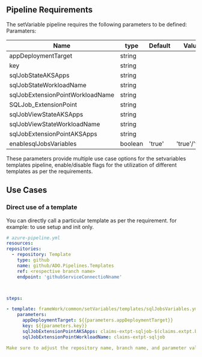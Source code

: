 

## Pipeline Requirements

The setVariable pipeline requires the following parameters to be defined:
Paramaters:


| Name  | type | Default | Values | Opional/Required | Comments |
| ------------- | ------------- | ------------- | ------------- | ------------- | ------------- |
| appDeploymentTarget | string | | | Required | |
| key | string | | | Required | |
| sqlJobStateAKSApps | string | | | Optional | |
| sqlJobStateWorkloadName | string | | | Optional | |
| sqlJobExtensionPointWorkloadName | string | | | Optional | |
| SQLJob_ExtensionPoint | string | | | Optional | |
| sqlJobViewStateAKSApps | string | | | Optional | |
| sqlJobViewStateWorkloadName | string | | | Optional | |
| sqlJobExtensionPointAKSApps | string | | | Optional | |
| enablesqlJobsVariables | boolean | 'true' | 'true'/'false' | Required | |


  These parameters provide multiple use case options for the setvariables templates pipeline, enable/disable flags for the utilization of different templates as per the requirements.


## Use Cases

### Direct use of a template

You can directly call a particular template as per the requirement. for example: to use setup and init only.

  ```yaml
  # azure-pipeline.yml
  resources:
  repositories:
    - repository: Template
      type: github
      name: github/ADO.Pipelines.Templates
      ref: <respective branch name>
      endpoint: 'githubServiceConnectioNname'



  steps:

  - template: frameWork/common/setVariables/templates/sqlJobsVariables.yml
      parameters:
        appDeploymentTarget: ${{parameters.appDeploymentTarget}}
        key: ${{parameters.key}}
        sqlJobExtensionPointAKSApps: claims-extpt-sqljob-$(claims.extpt.blueGreenEnv)
        sqlJobExtensionPointWorkloadName: claims-extpt-sqljob

Make sure to adjust the repository name, branch name, and parameter values according to your project's requirements.

  ```
